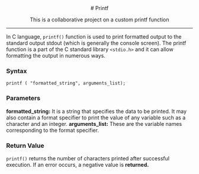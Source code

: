 <div align="center">
# Printf

This is a collaborative project on a custom printf function
</div>

---

In C language, ```printf()``` function is used to print formatted output to the standard output stdout (which is generally the console screen).  The printf function is a part of the C standard library ```<stdio.h>``` and it can allow formatting the output in numerous ways.

### Syntax
```
printf ( "formatted_string", arguments_list);
```
### Parameters
**formatted_string:** It is a string that specifies the data to be printed. It may also contain a format specifier to print the value of any variable such as a character and an integer.
**arguments_list:** These are the variable names corresponding to the format specifier.
### Return Value
```printf()``` returns the number of characters printed after successful execution.
If an error occurs, a negative value is **returned.**
